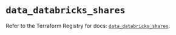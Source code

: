 # `data_databricks_shares`

Refer to the Terraform Registry for docs: [`data_databricks_shares`](https://registry.terraform.io/providers/databricks/databricks/1.76.0/docs/data-sources/shares).
